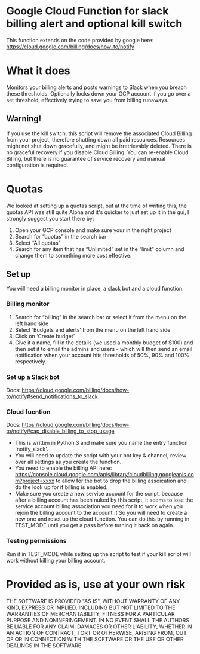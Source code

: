 # Google Cloud Function for slack billing alert and optional kill switch
This function extends on the code provided by google here: https://cloud.google.com/billing/docs/how-to/notify

# What it does
Monitors your billing alerts and posts warnings to Slack when you breach these thresholds.
Optionally locks down your GCP account if you go over a set threshold, effectively trying to save you from billing runaways.

## Warning!
If you use the kill switch, this script will remove the associated Cloud Billing from your project, therefore shutting down all paid resources. Resources might not shut down gracefully, and might be irretrievably deleted. There is no graceful recovery if you disable Cloud Billing.
You can re-enable Cloud Billing, but there is no guarantee of service recovery and manual configuration is required.
# Quotas
We looked at setting up a quotas script, but at the time of writing this, the quotas API was still quite Alpha and it's quicker to just set up it in the gui, I strongly suggest you start there by:

1. Open your GCP console and make sure your in the right project
2. Search for “quotas” in the search bar
3. Select “All quotas”
4. Search for any item that has “Unlimited” set in the “limit” column and change them to something more cost effective.

## Set up
You will need a billing monitor in place, a slack bot and a cloud function.

### Billing monitor

1. Search for “billing” in the search bar or select it from the menu on the left hand side
2. Select ‘Budgets and alerts’ from the menu on the left hand side
3. Click on ‘Create budget’
4. Give it a name, fill in the details (we used a monthly budget of $100) and then set it to email the admins and users - which will then send an email notification when your account hits thresholds of 50%, 90% and 100% respectively.

### Set up a Slack bot
Docs: https://cloud.google.com/billing/docs/how-to/notify#send_notifications_to_slack

### Cloud fucntion
Docs: https://cloud.google.com/billing/docs/how-to/notify#cap_disable_billing_to_stop_usage

* This is written in Python 3 and make sure you name the entry function 'notify_slack'.
* You will need to update the script with your bot key & channel, review over all settings as you create the function.
* You need to enable the billing API here: https://console.cloud.google.com/apis/library/cloudbilling.googleapis.com?project=xxxx to allow for the bot to drop the billing assoication and do the look up for if billing is enabled.
* Make sure you create a new service account for the script, because after a billing account has been nuked by this script, it seems to lose the service account billing association you need for it to work when you rejoin the billing account to the account :( So you will need to create a new one and reset up the cloud function. You can do this by running in TEST_MODE until you get a pass before turning it back on again.

### Testing permissions
Run it in TEST_MODE while setting up the script to test if your kill script will work without killing your billing account.

# Provided as is, use at your own risk
THE SOFTWARE IS PROVIDED "AS IS", WITHOUT WARRANTY OF ANY KIND,
EXPRESS OR IMPLIED, INCLUDING BUT NOT LIMITED TO THE WARRANTIES OF
MERCHANTABILITY, FITNESS FOR A PARTICULAR PURPOSE AND NONINFRINGEMENT.
IN NO EVENT SHALL THE AUTHORS BE LIABLE FOR ANY CLAIM, DAMAGES OR
OTHER LIABILITY, WHETHER IN AN ACTION OF CONTRACT, TORT OR OTHERWISE,
ARISING FROM, OUT OF OR IN CONNECTION WITH THE SOFTWARE OR THE USE OR
OTHER DEALINGS IN THE SOFTWARE.
